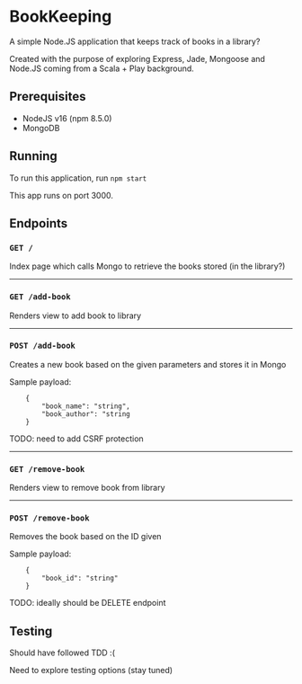 # BookKeeping

A simple Node.JS application that keeps track of books in a library?

Created with the purpose of exploring Express, Jade, Mongoose and Node.JS coming from a Scala + Play background.

## Prerequisites

- NodeJS v16 (npm 8.5.0)
- MongoDB

## Running

To run this application, run `npm start`

This app runs on port 3000.

## Endpoints

### `GET /`
Index page which calls Mongo to retrieve the books stored (in the library?)

---

### `GET /add-book`

Renders view to add book to library

---

### `POST /add-book`

Creates a new book based on the given parameters and stores it in Mongo

Sample payload:
```
    {
        "book_name": "string",
        "book_author": "string
    }
```

TODO: need to add CSRF protection

---

### `GET /remove-book`

Renders view to remove book from library

---

### `POST /remove-book`

Removes the book based on the ID given

Sample payload:
```
    {
        "book_id": "string"
    }
```

TODO: ideally should be DELETE endpoint
## Testing

Should have followed TDD :(
 
Need to explore testing options (stay tuned)

